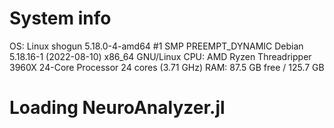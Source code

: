 # System info

OS: Linux shogun 5.18.0-4-amd64 #1 SMP PREEMPT_DYNAMIC Debian 5.18.16-1 (2022-08-10) x86_64 GNU/Linux
CPU: AMD Ryzen Threadripper 3960X 24-Core Processor 24 cores (3.71 GHz)
RAM: 87.5 GB free / 125.7 GB

# Loading NeuroAnalyzer.jl

